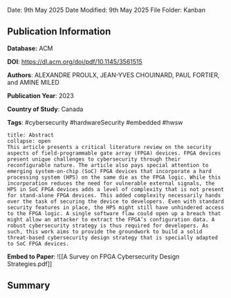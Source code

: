 Date: 9th May 2025
Date Modified: 9th May 2025
File Folder: Kanban
## Publication Information

**Database:** ACM

**DOI**: https://dl.acm.org/doi/pdf/10.1145/3561515

**Authors**: ALEXANDRE PROULX, JEAN-YVES CHOUINARD, PAUL FORTIER, and AMINE MILED

**Publication Year**: 2023

**Country of Study**: Canada

**Tags**: #cybersecurity #hardwareSecurity #embedded #hwsw

```ad-abstract
title: Abstract
collapse: open
This article presents a critical literature review on the security aspects of field-programmable gate array (FPGA) devices. FPGA devices present unique challenges to cybersecurity through their reconfigurable nature. The article also pays special attention to emerging system-on-chip (SoC) FPGA devices that incorporate a hard processing system (HPS) on the same die as the FPGA logic. While this incorporation reduces the need for vulnerable external signals, the HPS in SoC FPGA devices adds a level of complexity that is not present for stand-alone FPGA devices. This added complexity necessarily hands over the task of securing the device to developers. Even with standard security features in place, the HPS might still have unhindered access to the FPGA logic. A single software flaw could open up a breach that might allow an attacker to extract the FPGA’s configuration data. A robust cybersecurity strategy is thus required for developers. As such, this work aims to provide the groundwork to build a solid threat-based cybersecurity design strategy that is specially adapted to SoC FPGA devices.
```

**Embed to Paper**: ![[A Survey on FPGA Cybersecurity Design Strategies.pdf]]

## Summary


